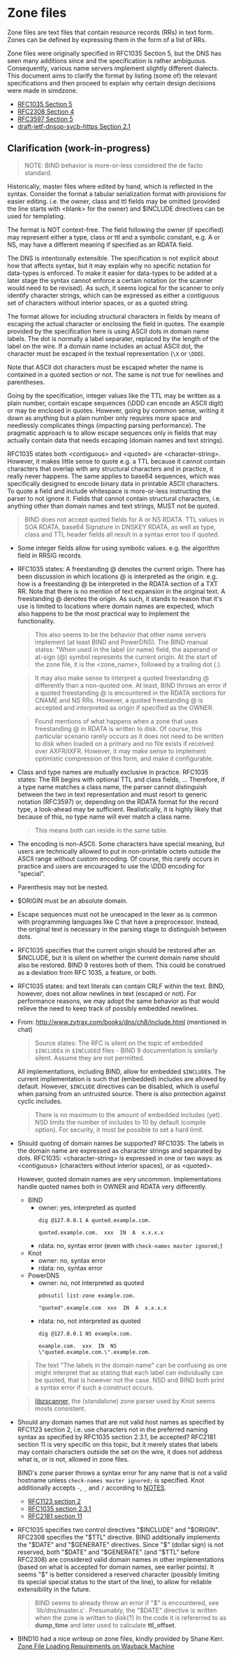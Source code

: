 # Zone files

Zone files are text files that contain resource records (RRs) in text form.
Zones can be defined by expressing them in the form of a list of RRs.

Zone files were originally specified in RFC1035 Section 5, but the DNS
has seen many additions since and the specification is rather ambiguous.
Consequently, various name servers implement slightly different dialects. This
document aims to clarify the format by listing (some of) the relevant
specifications and then proceed to explain why certain design decisions were
made in simdzone.

* [RFC1035 Section 5](https://datatracker.ietf.org/doc/html/rfc1035#section-5)
* [RFC2308 Section 4](https://datatracker.ietf.org/doc/html/rfc2308#section-4)
* [RFC3597 Section 5](https://datatracker.ietf.org/doc/html/rfc3597#section-5)
* [draft-ietf-dnsop-svcb-https Section 2.1](https://www.ietf.org/archive/id/draft-ietf-dnsop-svcb-https-12.html#name-zone-file-presentation-form)


## Clarification (work-in-progress)

> NOTE: BIND behavior is more-or-less considered the de facto standard.

Historically, master files where edited by hand, which is reflected in the
syntax. Consider the format a tabular serialization format with provisions
for easier editing. i.e. the owner, class and ttl fields may be omitted
(provided the line starts with \<blank\> for the owner) and $INCLUDE directives
can be used for templating.

The format is NOT context-free. The field following the owner (if specified)
may represent either a type, class or ttl and a symbolic constant, e.g. A
or NS, may have a different meaning if specified as an RDATA field.

The DNS is intentionally extensible. The specification is not explicit about
how that affects syntax, but it may explain why no specific notation for
data-types is enforced. To make it easier for data-types to be added at a later
stage the syntax cannot enforce a certain notation (or the scanner would need
to be revised). As such, it seems logical for the scanner to only identify
character strings, which can be expressed as either a contiguous set of
characters without interior spaces, or as a quoted string.

The format allows for including structural characters in fields by means of
escaping the actual character or enclosing the field in quotes. The example
provided by the specification here is using ASCII dots in domain name labels.
The dot is normally a label separater, replaced by the length of the label
on the wire. If a domain name includes an actual ASCII dot, the character
must be escaped in the textual representation (`\X` or `\DDD`).

Note that ASCII dot characters must be escaped wheter the name is contained
in a quoted section or not. The same is not true for newlines and parentheses.

Going by the specification, integer values like the TTL may be written as
a plain number, contain escape sequences (\DDD can encode an ASCII digit) or
may be enclosed in quotes. However, going by common sense, writing it down as
anything but a plain number only requires more space and needlessly
complicates things (impacting parsing performance). The pragmatic approach is
to allow escape sequences only in fields that may actually contain data that
needs escaping (domain names and text strings).

RFC1035 states both \<contiguous\> and \<quoted\> are \<character-string\>.
However, it makes little sense to quote e.g. a TTL because it cannot contain
characters that overlap with any structural characters and in practice, it
really never happens. The same applies to base64 sequences, which was
specifically designed to encode binary data in printable ASCII characters. To
quote a field and include whitespace is more-or-less instructing the parser
to not ignore it. Fields that cannot contain structural characters, i.e.
anything other than domain names and text strings, MUST not be quoted.

> BIND does not accept quoted fields for A or NS RDATA. TTL values in SOA
> RDATA, base64 Signature in DNSKEY RDATA, as well as type, class and TTL
> header fields all result in a syntax error too if quoted.


* Some integer fields allow for using symbolic values. e.g. the algorithm
  field in RRSIG records.

* RFC1035 states: A freestanding @ denotes the current origin.
  There has been discussion in which locations @ is interpreted as the origin.
  e.g. how is a freestanding @ be interpreted in the RDATA section of a TXT RR.
  Note that there is no mention of text expansion in the original text. A
  freestanding @ denotes the origin. As such, it stands to reason that it's
  use is limited to locations where domain names are expected, which also
  happens to be the most practical way to implement the functionality.

  > This also seems to be the behavior that other name servers implement (at
  > least BIND and PowerDNS). The BIND manual states: "When used in the label
  > (or name) field, the asperand or at-sign (@) symbol represents the current
  > origin. At the start of the zone file, it is the \<zone\_name\>, followed
  > by a trailing dot (.).

  > It may also make sense to interpret a quoted freestanding @ differently
  > than a non-quoted one. At least, BIND throws an error if a quoted
  > freestanding @ is encountered in the RDATA sections for CNAME and NS RRs.
  > However, a quoted freestanding @ is accepted and interpreted as origin
  > if specified as the OWNER.

  > Found mentions of what happens when a zone that uses freestanding @ in
  > RDATA is written to disk. Of course, this particular scenario rarely occurs
  > as it does not need to be written to disk when loaded on a primary and no
  > file exists if received over AXFR/IXFR. However, it may make sense to
  > implement optimistic compression of this form, and make it configurable.

* Class and type names are mutually exclusive in practice.
  RFC1035 states: The RR begins with optional TTL and class fields, ...
  Therefore, if a type name matches a class name, the parser cannot distinguish
  between the two in text representation and must resort to generic notation
  (RFC3597) or, depending on the RDATA format for the record type, a
  look-ahead may be sufficient. Realistically, it is highly likely that because
  of this, no type name will ever match a class name.

  > This means both can reside in the same table.

* The encoding is non-ASCII. Some characters have special meaning, but users
  are technically allowed to put in non-printable octets outside the ASCII
  range without custom encoding.
  Of course, this rarely occurs in practice and users are encouraged to use
  the \DDD encoding for "special".

* Parenthesis may not be nested.

* $ORIGIN must be an absolute domain.

* Escape sequences must not be unescaped in the lexer as is common with
  programming languages like C that have a preprocessor. Instead, the
  original text is necessary in the parsing stage to distinguish between dots.

* RFC1035 specifies that the current origin should be restored after an
  $INCLUDE, but it is silent on whether the current domain name should also be
  restored. BIND 9 restores both of them. This could be construed as a
  deviation from RFC 1035, a feature, or both.

* RFC1035 states: and text literals can contain CRLF within the text.
  BIND, however, does not allow newlines in text (escaped or not). For
  performance reasons, we may adopt the same behavior as that would relieve
  the need to keep track of possibly embedded newlines.

* From: http://www.zytrax.com/books/dns/ch8/include.html (mentioned in chat)
  > Source states: The RFC is silent on the topic of embedded `$INCLUDE`s in
  > `$INCLUDE`d files - BIND 9 documentation is similarly silent. Assume they
  > are not permitted.

  All implementations, including BIND, allow for embedded `$INCLUDE`s.
  The current implementation is such that (embedded) includes are allowed by
  default. However, `$INCLUDE` directives can be disabled, which is useful
  when parsing from an untrusted source. There is also protection against
  cyclic includes.

  > There is no maximum to the amount of embedded includes (yet). NSD limits
  > the number of includes to 10 by default (compile option). For security, it
  > must be possible to set a hard limit.

* Should quoting of domain names be supported?
  RFC1035: The labels in the domain name are expressed as character strings
  and separated by dots.
  RFC1035: \<character-string\> is expressed in one or two ways:
  as \<contiguous\> (characters without interior spaces), or as \<quoted\>.

  However, quoted domain names are very uncommon. Implementations handle
  quoted names both in OWNER and RDATA very differently.

  * BIND
    * owner: yes, interpreted as quoted
      ```
      dig @127.0.0.1 A quoted.example.com.
      ```
      ```
      quoted.example.com.  xxx  IN  A  x.x.x.x
      ```
    * rdata: no, syntax error (even with `check-names master ignored;`)
  * Knot
    * owner: no, syntax error
    * rdata: no, syntax error
  * PowerDNS
    * owner: no, not interpreted as quoted
      ```
      pdnsutil list-zone example.com.
      ```
      ```
      "quoted".example.com  xxx  IN  A  x.x.x.x
      ```
    * rdata: no, not interpreted as quoted
      ```
      dig @127.0.0.1 NS example.com.
      ```
      ```
      example.com.  xxx  IN  NS  \"quoted.example.com.\".example.com.
      ```

  > The text "The labels in the domain name" can be confusing as one might
  > interpret that as stating that each label can individually can be quoted,
  > that is however not the case. NSD and BIND both print a syntax error if
  > such a construct occurs.

  > [libzscanner](https://github.com/CZ-NIC/knot/tree/master/src/libzscanner),
  > the (standalone) zone parser used by Knot seems mosts consistent.

* Should any domain names that are not valid host names as specified by
  RFC1123 section 2, i.e. use characters not in the preferred naming syntax
  as specified by RFC1035 section 2.3.1, be accepted? RFC2181 section 11 is
  very specific on this topic, but it merely states that labels may contain
  characters outside the set on the wire, it does not address what is, or is
  not, allowed in zone files.

  BIND's zone parser throws a syntax error for any name that is not a valid
  hostname unless `check-names master ignored;` is specified. Knot
  additionally accepts `-`, `_` and `/` according to
  [NOTES](https://github.com/CZ-NIC/knot/blob/master/src/libzscanner/NOTES).

  * [RFC1123 section 2](https://datatracker.ietf.org/doc/html/rfc1123#section-2)
  * [RFC1035 section 2.3.1](https://datatracker.ietf.org/doc/html/rfc1035#section-2.3.1)
  * [RFC2181 section 11](https://datatracker.ietf.org/doc/html/rfc2181#section-11)

* RFC1035 specifies two control directives "$INCLUDE" and "$ORIGIN". RFC2308
  specifies the "$TTL" directive. BIND additionally implements the "$DATE" and
  "$GENERATE" directives. Since "$" (dollar sign) is not reserved, both
  "$DATE" and "$GENERATE" (and "$TTL" before RFC2308) are considered valid
  domain names in other implementations (based on what is accepted for domain
  names, see earlier points). It seems "$" is better considered a reserved
  character (possibly limiting its special special status to the start of the
  line), to allow for reliable extensibility in the future.

  > BIND seems to already throw an error if "$" is encountered, see
  > `lib/dns/master.c`. Presumably, the "$DATE" directive is written when the
  > zone is written to disk(?) In the code it is refererred to as
  > __dump_time__ and later used to calculate __ttl_offset__.

* BIND10 had a nice writeup on zone files, kindly provided by Shane Kerr.
  [Zone File Loading Requirements on Wayback Machine](https://web.archive.org/web/20140928215002/http://bind10.isc.org:80/wiki/ZoneLoadingRequirements)
